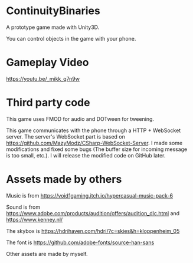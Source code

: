 # ContinuityBinaries

A prototype game made with Unity3D.

You can control objects in the game with your phone.

# Gameplay Video
https://youtu.be/_mikk_q7n9w

# Third party code
This game uses FMOD for audio and DOTween for tweening.

This game communicates with the phone through a HTTP + WebSocket server. The server's WebSocket part is based on https://github.com/MazyModz/CSharp-WebSocket-Server. I made some modifications and fixed some bugs (The buffer size for incoming message is too small, etc.). I will release the modified code on GitHub later.

# Assets made by others
Music is from https://void1gaming.itch.io/hypercasual-music-pack-6

Sound is from https://www.adobe.com/products/audition/offers/audition_dlc.html and https://www.kenney.nl/

The skybox is https://hdrihaven.com/hdri/?c=skies&h=kloppenheim_05

The font is https://github.com/adobe-fonts/source-han-sans

Other assets are made by myself.
